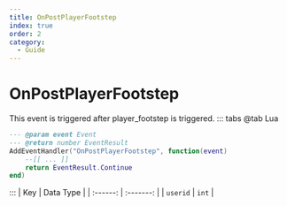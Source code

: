 ```yaml
---
title: OnPostPlayerFootstep
index: true
order: 2
category:
  - Guide
---
```


# OnPostPlayerFootstep
This event is triggered after player_footstep is triggered.
::: tabs
@tab Lua
```lua
--- @param event Event
--- @return number EventResult
AddEventHandler("OnPostPlayerFootstep", function(event)
    --[[ ... ]]
    return EventResult.Continue
end)
```

:::
|    Key   | Data Type |
| :------: | :-------: |
| `userid` |   `int`   |